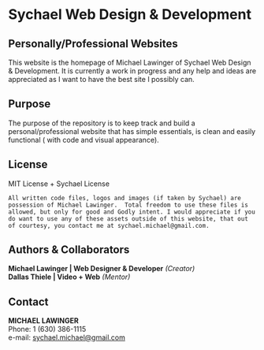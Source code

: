 # **Sychael Web Design & Development**

## Personally/Professional Websites
This website is the homepage of Michael Lawinger of Sychael Web Design & Development. It is currently a work in progress and any help and ideas are appreciated as I want to have the best site I possibly can.

## Purpose
The purpose of the repository is to keep track and build a personal/professional website that has simple essentials, is clean and easily functional ( with code and visual appearance).

## License
MIT License + Sychael License

``
All written code files, logos and images (if taken by Sychael) are possession of Michael Lawinger.  Total freedom to use these files is allowed, but only for good and Godly intent. I would appreciate if you do want to use any of these assets outside of this website, that out of courtesy, you contact me at sychael.michael@gmail.com.   
``

## Authors & Collaborators
**Michael Lawinger | Web Designer & Developer**  *(Creator)*  
**Dallas Thiele | Video + Web** *(Mentor)*  

## Contact
**MICHAEL LAWINGER**   
Phone: 1 (630) 386-1115  
e-mail: sychael.michael@gmail.com
